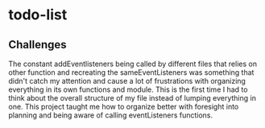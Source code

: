 # todo-list



## Challenges
The constant addEventlisteners being called by different files that relies on other function and recreating the sameEventListeners was something that didn't catch my attention and cause a lot of frustrations with organizing everything in its own functions and module. This is the first time I had to think about the overall structure of my file instead of lumping everything in one. This project taught me how to organize better with foresight into planning and being aware of calling eventListeners functions.